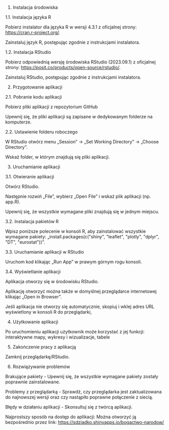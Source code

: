 1.	Instalacja środowiska

1.1.	Instalacja języka R

Pobierz instalator dla języka R w wersji 4.3.1 z oficjalnej strony: https://cran.r-project.org/.

Zainstaluj język R, postępując zgodnie z instrukcjami instalatora.

1.2.	Instalacja RStudio

Pobierz odpowiednią wersję środowiska RStudio (2023.09.1) z oficjalnej strony: https://posit.co/products/open-source/rstudio/.

Zainstaluj RStudio, postępując zgodnie z instrukcjami instalatora.

2.	Przygotowanie aplikacji

2.1.	Pobranie kodu aplikacji

Pobierz pliki aplikacji z repozytorium GitHub

Upewnij się, że pliki aplikacji są zapisane w dedykowanym folderze na komputerze.

2.2.	Ustawienie folderu roboczego

W RStudio otwórz menu „Session” → „Set Working Directory” → „Choose Directory”.

Wskaż folder, w którym znajdują się pliki aplikacji.

3.	Uruchamianie aplikacji

   
3.1.	Otwieranie aplikacji

Otwórz RStudio. 

Następnie rozwiń „File”, wybierz „Open File” i wskaż plik aplikacji (np. app.R).

Upewnij się, że wszystkie wymagane pliki znajdują się w jednym miejscu.

3.2.	Instalacja pakietów R

Wpisz poniższe polecenie w konsoli R, aby zainstalować wszystkie wymagane pakiety: „install.packages(c("shiny", "leaflet", "plotly", "dplyr", "DT", "eurostat"))”.

3.3.	Uruchamianie aplikacji w RStudio

Uruchom kod klikając „Run App” w prawym górnym rogu konsoli. 

3.4.	Wyświetlanie aplikacji

Aplikacja otworzy się w środowisku RStudio.

Aplikację otworzyć można także w domyślnej przeglądarce internetowej klikając „Open in Browser”.

Jeśli aplikacja nie otworzy się automatycznie, skopiuj i wklej adres URL wyświetlony w konsoli R do przeglądarki,

4.	Użytkowanie aplikacji

Po uruchomieniu aplikacji użytkownik może korzystać z jej funkcji: interaktywne mapy, wykresy i wizualizacje, tabele

5.	Zakończenie pracy z aplikacją
   
Zamknij przeglądarkę/RStudio.

6.	Rozwiązywanie problemów
   
Brakujące pakiety - Upewnij się, że wszystkie wymagane pakiety zostały poprawnie zainstalowane.

Problemy z przeglądarką - Sprawdź, czy przeglądarka jest zaktualizowana do najnowszej wersji oraz czy nastąpiło poprawne połączenie z siecią. 

Błędy w działaniu aplikacji - Skonsultuj się z twórcą aplikacji.

Najprostszy sposób na dostęp do aplikacji: Można otworzyć ją bezpośrednio przez link: https://sdziadko.shinyapps.io/bogactwo-narodow/
